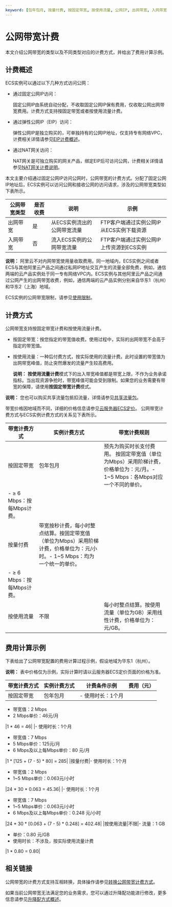 ```yaml
---
keyword: [包年包月, 按量付费, 按固定带宽, 按使用流量, 公网IP, 出网带宽, 入网带宽, 带宽计费]
---
```


# 公网带宽计费

本文介绍公网带宽的类型以及不同类型对应的计费方式，并给出了费用计算示例。

## 计费概述

ECS实例可以通过以下几种方式访问公网：

-   通过固定公网IP访问：

    固定公网IP由系统自动分配，不收取固定公网IP保有费用，仅收取公网出网带宽费用。计费方式支持按固定带宽或者按使用流量计费。

-   通过弹性公网IP（EIP）访问：

    弹性公网IP是独立购买的，可单独持有的公网IP地址，仅支持专有网络VPC，计费相关详情请参见[EIP计费概述](/cn.zh-CN/产品定价/计费概述.md)。

-   通过NAT网关访问：

    NAT网关是可独立购买的网关产品，绑定EIP后可访问公网，计费相关详情请参见[NAT网关计费说明](/cn.zh-CN/产品定价/计费概述.md)。


本文主要介绍通过固定公网IP访问公网时，公网带宽的计费方式。分配了固定公网IP地址后，ECS实例可以访问公网和接收公网的访问请求，涉及的公网带宽类型如下表所示。

|公网带宽类型|是否收费|说明|示例|
|------|----|--|--|
|出网带宽|是|从ECS实例流出的公网带宽流量|FTP客户端通过实例公网IP从ECS实例下载资源|
|入网带宽|否|流入ECS实例的公网带宽流量|FTP客户端通过实例公网IP上传资源到ECS实例|

**说明：** 阿里云不对内网带宽使用量收取费用。同一地域内，ECS实例之间或者ECS与其他阿里云产品之间通过私网IP地址交互产生的流量全部免费，例如，通信两端的云产品实例处于同一专有网络VPC内。ECS实例与其他阿里云产品之间通过公网产生的出网带宽收费，例如，通信两端的云产品实例分别来自华东1（杭州）和华东2（上海）地域。

ECS实例的公网带宽限制，请参见[使用限制](/cn.zh-CN/产品简介/使用限制.md)。

## 计费方式

公网带宽支持按固定带宽计费和按使用流量计费。

-   按固定带宽：按您指定的带宽值收费。使用过程中，实际的出网带宽不会高于指定的带宽值。
-   按使用流量：一种后付费方式，按实际使用的流量计费。此时设置的带宽值为出网带宽峰值，防止突然爆发的流量产生较高费用。

    **说明：** **按使用流量计费**模式下的出入带宽峰值都是带宽上限，不作为业务承诺指标。当出现资源争抢时，带宽峰值可能会受到限制。如果您的业务需要有带宽的保障，请使用**按固定带宽计费**模式。


**说明：** 您也可以购买共享流量包抵扣流量，详情请参见[共享流量包](https://help.aliyun.com/product/55093.html)。

带宽价格因地域而不同，详细的价格信息请参见[云服务器ECS定价](https://www.aliyun.com/price/product#/ecs/detail)。 公网带宽计费方式与ECS实例计费方式的关系见下表所示。

|带宽计费方式|实例计费方式|带宽计费规则|
|------|------|------|
|按固定带宽|包年包月|预先为购买时长支付费用。 按固定带宽值（单位为Mbps）采用阶梯计费，价格单位为：元/月。-   1~5 Mbps：各Mbps对应一个不同的单价。
-   ≥ 6 Mbps：按每Mbps计费。 |
|按量付费|带宽按秒计费，每小时整点结算。按固定带宽值（单位为Mbps）采用阶梯计费，价格单位为：元/小时。-   1~5 Mbps：均为一个统一的单价。
-   ≥ 6 Mbps：按每Mbps计费。 |
|按使用流量|不限|每小时整点结算。按使用流量（单位为GB）采用线性计费，价格单位为：元/GB。|

## 费用计算示例

下表给出了公网带宽配置的费用计算过程示例，假设地域为华东1（杭州）。

**说明：** 表中价格仅为示例，实际计算时请以云服务器ECS定价页面的价格为准。

|带宽计费方式|实例计费方式|计费条件示例|费用（元）|
|:-----|------|------|-----|
|按固定带宽|包年包月|-   使用时长：1个月
-   带宽值：2 Mbps
-   2 Mbps单价：46元/月

|1 \* 46 = 46|
|-   使用时长：1个月
-   带宽值：7 Mbps
-   5 Mbps单价：125元/月
-   6 Mbps及以上每Mbps单价：80 元/月

|1 \* \[125 + \(7 - 5\) \* 80\] = 285|
|按量付费|-   使用时长：1个月
-   带宽值：2 Mbps
-   1~5 Mbps单价：0.063元/小时

|24 \* 30 \* 0.063 = 45.36|
|-   使用时长：1个月
-   带宽值：7 Mbps
-   1~5 Mbps单价：0.063元/小时
-   6 Mbps及以上每Mbps单价：0.248 元/小时

|24 \* 30 \* \[0.063 + \(7 - 5\) \* 0.248\] = 402.48|
|按使用流量|不限|-   流量：1 GB
-   单价：0.80 元/GB
-   使用时长：不涉及，按实际使用流量计费

|1 \* 0.80 = 0.80|

## 相关链接

公网带宽的计费方式支持互相转换，具体操作请参见[转换公网带宽计费方式](/cn.zh-CN/实例/升降配实例/修改带宽配置/转换公网带宽计费方式.md)。

如果当前公网带宽无法满足您的业务需求，您可以通过升降配功能进行修改，更多信息请参见[升降配方式概述](/cn.zh-CN/实例/升降配实例/升降配方式概述.md)。

